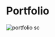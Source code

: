 # Portfolio
![portfolio sc](https://user-images.githubusercontent.com/76509699/165224962-ecf395dc-3fed-4e96-91f6-4190662edb9f.jpg)
